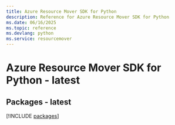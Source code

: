 ```yaml
---
title: Azure Resource Mover SDK for Python
description: Reference for Azure Resource Mover SDK for Python
ms.date: 06/16/2025
ms.topic: reference
ms.devlang: python
ms.service: resourcemover
---
```

# Azure Resource Mover SDK for Python - latest
## Packages - latest
[!INCLUDE [packages](resource-mover-index.md)]